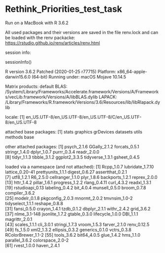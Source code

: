 # Rethink_Priorities_test_task

Run on a MacBook with R 3.6.2

All used packages and their versions are saved in the file renv.lock and can be loaded with the renv packacke: https://rstudio.github.io/renv/articles/renv.html


session info:

sessionInfo()

R version 3.6.2 Patched (2020-01-25 r77715)
Platform: x86_64-apple-darwin15.6.0 (64-bit)
Running under: macOS Mojave 10.14.5

Matrix products: default
BLAS:   /System/Library/Frameworks/Accelerate.framework/Versions/A/Frameworks/vecLib.framework/Versions/A/libBLAS.dylib
LAPACK: /Library/Frameworks/R.framework/Versions/3.6/Resources/lib/libRlapack.dylib

locale:
[1] en_US.UTF-8/en_US.UTF-8/en_US.UTF-8/C/en_US.UTF-8/en_US.UTF-8

attached base packages:
[1] stats     graphics  grDevices datasets  utils     methods   base     

other attached packages:
 [1] psych_2.1.6     GGally_2.1.2    forcats_0.5.1   stringr_1.4.0   dplyr_1.0.7     purrr_0.3.4     readr_2.0.0    
 [8] tidyr_1.1.3     tibble_3.1.2    ggplot2_3.3.5   tidyverse_1.3.1 gsheet_0.4.5   

loaded via a namespace (and not attached):
 [1] Rcpp_1.0.7         lubridate_1.7.10   lattice_0.20-41    prettyunits_1.1.1  digest_0.6.27      assertthat_0.2.1  
 [7] utf8_1.2.1         R6_2.5.0           cellranger_1.1.0   plyr_1.8.6         backports_1.2.1    reprex_2.0.0      
[13] httr_1.4.2         pillar_1.6.1       progress_1.2.2     rlang_0.4.11       curl_4.3.2         readxl_1.3.1      
[19] rstudioapi_0.13    labeling_0.4.2     bit_4.0.4          munsell_0.5.0      broom_0.7.8        compiler_3.6.2    
[25] modelr_0.1.8       pkgconfig_2.0.3    mnormt_2.0.2       tmvnsim_1.0-2      tidyselect_1.1.1   reshape_0.8.8     
[31] fansi_0.5.0        crayon_1.4.1       tzdb_0.1.2         dbplyr_2.1.1       withr_2.4.2        grid_3.6.2        
[37] nlme_3.1-148       jsonlite_1.7.2     gtable_0.3.0       lifecycle_1.0.0    DBI_1.1.1          magrittr_2.0.1    
[43] scales_1.1.1       cli_3.0.1          stringi_1.7.3      vroom_1.5.3        farver_2.1.0       renv_0.12.5       
[49] fs_1.5.0           xml2_1.3.2         ellipsis_0.3.2     generics_0.1.0     vctrs_0.3.8        RColorBrewer_1.1-2
[55] tools_3.6.2        bit64_4.0.5        glue_1.4.2         hms_1.1.0          parallel_3.6.2     colorspace_2.0-2  
[61] rvest_1.0.0        haven_2.4.1       
